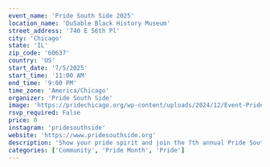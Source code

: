 ```yaml
---
event_name: 'Pride South Side 2025'
location_name: 'DuSable Black History Museum'
street_address: '740 E 56th Pl'
city: 'Chicago'
state: 'IL'
zip_code: '60637'
country: 'US'
start_date: '7/5/2025'
start_time: '11:00 AM'
end_time: '9:00 PM'
time_zone: 'America/Chicago'
organizer: 'Pride South Side'
image: 'https://pridechicago.org/wp-content/uploads/2024/12/Event-Pride-South-Side-2025.jpg'
rsvp_required: False
price: 0
instagram: 'pridesouthside'
website: 'https://www.pridesouthside.org'
description: 'Show your pride spirit and join the 7th annual Pride South Side Festival, celebrating culture, education and community, and providing and empowering space for LGBTQ+ Black and Brown people.'
categories: ['Community', 'Pride Month', 'Pride']
---
```

